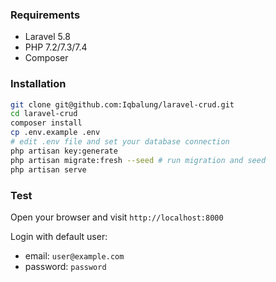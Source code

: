 ### Requirements

-   Laravel 5.8
-   PHP 7.2/7.3/7.4
-   Composer

### Installation

```bash
git clone git@github.com:Iqbalung/laravel-crud.git
cd laravel-crud
composer install
cp .env.example .env
# edit .env file and set your database connection
php artisan key:generate
php artisan migrate:fresh --seed # run migration and seed
php artisan serve
```

### Test

Open your browser and visit `http://localhost:8000`

Login with default user:

-   email: `user@example.com`
-   password: `password`
